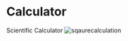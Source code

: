 # Calculator
Scientific Calculator
![sqaurecalculation](https://user-images.githubusercontent.com/43148806/207024280-4ebfc44f-d642-482c-a500-97118d1107aa.png)
